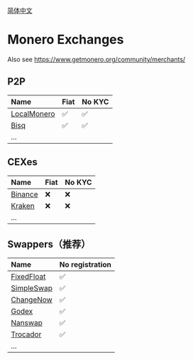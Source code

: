 [简体中文](https://github.com/Meowpay/Exchanges/blob/main/README.md)

# Monero Exchanges
Also see https://www.getmonero.org/community/merchants/

## P2P 
| Name                                                      | Fiat | No KYC |
| :-------------------------------------------------------- | :--- | :----- |
| [LocalMonero](https://localmonero.co/buy-monero-with-cny) | ✅    | ✅      |
| [Bisq](https://bisq.network/)                             | ✅    | ✅      |
| ...                                                       |      |        |

## CEXes
| Name                                                     | Fiat | No KYC |
| :------------------------------------------------------- | :--- | :----- |
| [Binance](https://www.binance.com/en/crypto/buy/USD/XMR) | ❌    | ❌      |
| [Kraken](https://www.kraken.com)                         | ❌    | ❌      |
| ...                                                      |      |        |
 
## Swappers（推荐）

| Name                                  | No registration |
| :------------------------------------ | --------------- |
| [FixedFloat](https://fixedfloat.com/) | ✅               |
| [SimpleSwap](https://simpleswap.io/)  | ✅               |
| [ChangeNow](https://changenow.io/)    | ✅               |
| [Godex](https://godex.io/)            | ✅               |
| [Nanswap](https://nanswap.com/)       | ✅               |
| [Trocador](https://trocador.app/)     | ✅               |
| ...                                   |                 |